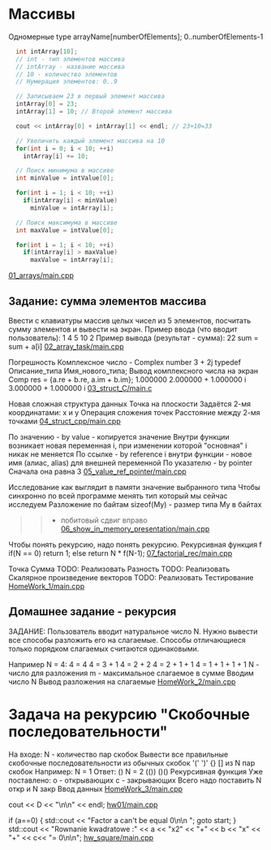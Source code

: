<!-- doc.py -->
Массивы
=======
Одномерные
type arrayName[numberOfElements];
0..numberOfElements-1
``` cpp
  int intArray[10];
  // int - тип элементов массива
  // intArray - название массива
  // 10 - количество элементов
  // Нумерация элементов: 0..9

  // Записываем 23 в первый элемент массива
  intArray[0] = 23;
  intArray[1] = 10; // Второй элемент массива

  cout << intArray[0] + intArray[1] << endl; // 23+10=33

  // Увеличить каждый элемент массива на 10
  for(int i = 0; i < 10; ++i)
    intArray[i] += 10;

  // Поиск минимума в массиве
  int minValue = intValue[0];

  for(int i = 1; i < 10; ++i)
    if(intArray[i] < minValue)
      minValue = intArray[i];

  // Поиск максимума в массиве
  int maxValue = intValue[0];

  for(int i = 1; i < 10; ++i)
    if(intArray[i] > maxValue)
      maxValue = intArray[i];

```

[01_arrays/main.cpp](01_arrays/main.cpp)

Задание: сумма элементов массива
--------------------------------
Ввести с клавиатуры массив целых чисел из 5 элементов,
посчитать сумму элементов и вывести на экран.
Пример ввода (что вводит пользователь):
1 4 5 10 2
Пример вывода (результат - сумма):
22
sum = sum + a[i]
[02_array_task/main.cpp](02_array_task/main.cpp)

Погрешность
Комплексное число - Complex number
3 + 2j
typedef  Описание_типа  Имя_нового_типа;
Вывод комплексного числа на экран
Comp res = {a.re + b.re, a.im + b.im};
1.000000
2.000000 + 1.000000 i
3.000000 + 1.000000 i
[03_struct_C/main.c](03_struct_C/main.c)

Новая сложная структура данных
Точка на плоскости
Задаётся 2-мя координатами: x и y
Операция сложения точек
Расстояние между 2-мя точками
[04_struct_cpp/main.cpp](04_struct_cpp/main.cpp)

По значению - by value - копируется значение
Внутри функции возникает новая переменная i, при изменении которой
"основная" i никак не меняется
По ссылке - by reference
i внутри функции - новое имя (алиас, alias) для внешней переменной
По указателю - by pointer
Сначала она равна 3
[05_value_ref_pointer/main.cpp](05_value_ref_pointer/main.cpp)

Исследование как выглядит в памяти значение выбранного типа
Чтобы синхронно по всей программе менять
тип который мы сейчас исследуем
Разложение по байтам
sizeof(My) - размер типа My в байтах
>> - побитовый сдвиг вправо
[06_show_in_memory_presentation/main.cpp](06_show_in_memory_presentation/main.cpp)

Чтобы понять рекурсию,
надо понять рекурсию.
Рекурсивная функция f
if(N == 0)
return 1;
else
return N * f(N-1);
[07_factorial_rec/main.cpp](07_factorial_rec/main.cpp)

Точка
Сумма
TODO: Реализовать
Разность
TODO: Реализовать
Скалярное произведение векторов
TODO: Реализовать
Тестирование
[HomeWork_1/main.cpp](HomeWork_1/main.cpp)

Домашнее задание - рекурсия
---------------------------
ЗАДАНИЕ:
Пользователь вводит натуральное число N.
Нужно вывести все способы разложить его на слагаемые.
Способы отличающиеся только
порядком слагаемых считаются одинаковыми.

Например N = 4:
4 = 4
4 = 3 + 1
4 = 2 + 2
4 = 2 + 1 + 1
4 = 1 + 1 + 1 + 1
N - число для разложения
m - максимальное слагаемое в сумме
Вводим число N
Вывод разложения на слагаемые
[HomeWork_2/main.cpp](HomeWork_2/main.cpp)

Задача на рекурсию "Скобочные последовательности"
=================================================
На входе: N - количество пар скобок
Вывести все правильные скобочные
последовательности из обычных скобок '(' ')'
{} []
из N пар скобок
Например:
N = 1
Ответ:
()
N = 2
(())
()()
Рекурсивная функция
Уже поставлено:
o - открывающих  с - закрывающих
Всего надо поставить N откр и N закр
Ввод данных
[HomeWork_3/main.cpp](HomeWork_3/main.cpp)

cout << D << "\n\n" << endl;
[hw01/main.cpp](hw01/main.cpp)

if (a==0)
{
std::cout << "Factor a can't be equal 0\n\n ";
goto start;
}
std::cout << "Rownanie kwadratowe :" << a << "x2" << "+" << b << "x" << "+" << c<< "= 0\n\n";
[hw_square/main.cpp](hw_square/main.cpp)

